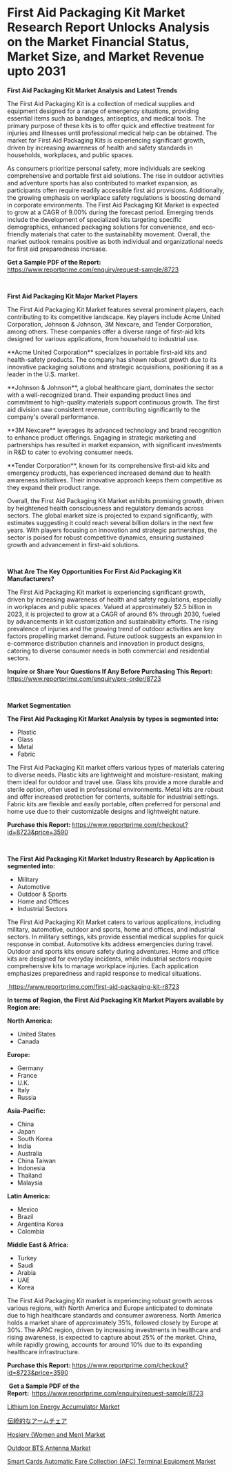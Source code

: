 <p><h1>First Aid Packaging Kit Market Research Report Unlocks Analysis on the Market Financial Status, Market Size, and Market Revenue upto 2031</h1></p><p><strong>First Aid Packaging Kit Market Analysis and Latest Trends</strong></p>
<p><p>The First Aid Packaging Kit is a collection of medical supplies and equipment designed for a range of emergency situations, providing essential items such as bandages, antiseptics, and medical tools. The primary purpose of these kits is to offer quick and effective treatment for injuries and illnesses until professional medical help can be obtained. The market for First Aid Packaging Kits is experiencing significant growth, driven by increasing awareness of health and safety standards in households, workplaces, and public spaces.</p><p>As consumers prioritize personal safety, more individuals are seeking comprehensive and portable first aid solutions. The rise in outdoor activities and adventure sports has also contributed to market expansion, as participants often require readily accessible first aid provisions. Additionally, the growing emphasis on workplace safety regulations is boosting demand in corporate environments. The First Aid Packaging Kit Market is expected to grow at a CAGR of 9.00% during the forecast period. Emerging trends include the development of specialized kits targeting specific demographics, enhanced packaging solutions for convenience, and eco-friendly materials that cater to the sustainability movement. Overall, the market outlook remains positive as both individual and organizational needs for first aid preparedness increase.</p></p>
<p><strong>Get a Sample PDF of the Report:&nbsp;</strong> <a href="https://www.reportprime.com/enquiry/request-sample/8723">https://www.reportprime.com/enquiry/request-sample/8723</a></p>
<p>&nbsp;</p>
<p><strong>First Aid Packaging Kit Major Market Players</strong></p>
<p><p>The First Aid Packaging Kit Market features several prominent players, each contributing to its competitive landscape. Key players include Acme United Corporation, Johnson & Johnson, 3M Nexcare, and Tender Corporation, among others. These companies offer a diverse range of first-aid kits designed for various applications, from household to industrial use.</p><p>**Acme United Corporation** specializes in portable first-aid kits and health-safety products. The company has shown robust growth due to its innovative packaging solutions and strategic acquisitions, positioning it as a leader in the U.S. market.</p><p>**Johnson & Johnson**, a global healthcare giant, dominates the sector with a well-recognized brand. Their expanding product lines and commitment to high-quality materials support continuous growth. The first aid division saw consistent revenue, contributing significantly to the company's overall performance.</p><p>**3M Nexcare** leverages its advanced technology and brand recognition to enhance product offerings. Engaging in strategic marketing and partnerships has resulted in market expansion, with significant investments in R&D to cater to evolving consumer needs.</p><p>**Tender Corporation**, known for its comprehensive first-aid kits and emergency products, has experienced increased demand due to health awareness initiatives. Their innovative approach keeps them competitive as they expand their product range.</p><p>Overall, the First Aid Packaging Kit Market exhibits promising growth, driven by heightened health consciousness and regulatory demands across sectors. The global market size is projected to expand significantly, with estimates suggesting it could reach several billion dollars in the next few years. With players focusing on innovation and strategic partnerships, the sector is poised for robust competitive dynamics, ensuring sustained growth and advancement in first-aid solutions.</p></p>
<p>&nbsp;</p>
<p><strong>What Are The Key Opportunities For First Aid Packaging Kit Manufacturers?</strong></p>
<p><p>The First Aid Packaging Kit market is experiencing significant growth, driven by increasing awareness of health and safety regulations, especially in workplaces and public spaces. Valued at approximately $2.5 billion in 2023, it is projected to grow at a CAGR of around 6% through 2030, fueled by advancements in kit customization and sustainability efforts. The rising prevalence of injuries and the growing trend of outdoor activities are key factors propelling market demand. Future outlook suggests an expansion in e-commerce distribution channels and innovation in product designs, catering to diverse consumer needs in both commercial and residential sectors.</p></p>
<p><strong>Inquire or Share Your Questions If Any Before Purchasing This Report:</strong> <a href="https://www.reportprime.com/enquiry/pre-order/8723">https://www.reportprime.com/enquiry/pre-order/8723</a></p>
<p>&nbsp;</p>
<p><strong>Market Segmentation</strong></p>
<p><strong>The First Aid Packaging Kit Market Analysis by types is segmented into:</strong></p>
<p><ul><li>Plastic</li><li>Glass</li><li>Metal</li><li>Fabric</li></ul></p>
<p><p>The First Aid Packaging Kit market offers various types of materials catering to diverse needs. Plastic kits are lightweight and moisture-resistant, making them ideal for outdoor and travel use. Glass kits provide a more durable and sterile option, often used in professional environments. Metal kits are robust and offer increased protection for contents, suitable for industrial settings. Fabric kits are flexible and easily portable, often preferred for personal and home use due to their customizable designs and lightweight nature.</p></p>
<p><strong>Purchase this Report:&nbsp;</strong><a href="https://www.reportprime.com/checkout?id=8723&price=3590">https://www.reportprime.com/checkout?id=8723&price=3590</a></p>
<p>&nbsp;</p>
<p><strong>The First Aid Packaging Kit Market Industry Research by Application is segmented into:</strong></p>
<p><ul><li>Military</li><li>Automotive</li><li>Outdoor & Sports</li><li>Home and Offices</li><li>Industrial Sectors</li></ul></p>
<p><p>The First Aid Packaging Kit Market caters to various applications, including military, automotive, outdoor and sports, home and offices, and industrial sectors. In military settings, kits provide essential medical supplies for quick response in combat. Automotive kits address emergencies during travel. Outdoor and sports kits ensure safety during adventures. Home and office kits are designed for everyday incidents, while industrial sectors require comprehensive kits to manage workplace injuries. Each application emphasizes preparedness and rapid response to medical situations.</p></p>
<p><a href="https://www.reportprime.com/first-aid-packaging-kit-r8723">&nbsp;https://www.reportprime.com/first-aid-packaging-kit-r8723</a></p>
<p><strong>In terms of Region, the First Aid Packaging Kit Market Players available by Region are:</strong></p>
<p>
    <p> <strong> North America: </strong>
        <ul>
            <li>United States</li>
            <li>Canada</li>
        </ul>
        </p> 
    <p> <strong> Europe: </strong>
        <ul>
            <li>Germany</li>
            <li>France</li>
            <li>U.K.</li>
            <li>Italy</li>
            <li>Russia</li>
        </ul>
        </p> 
    <p> <strong> Asia-Pacific: </strong>
        <ul>
            <li>China</li>
            <li>Japan</li>
            <li>South Korea</li>
            <li>India</li>
            <li>Australia</li>
            <li>China Taiwan</li>
            <li>Indonesia</li>
            <li>Thailand</li>
            <li>Malaysia</li>
        </ul>
        </p> 
    <p> <strong> Latin America: </strong>
        <ul>
            <li>Mexico</li>
            <li>Brazil</li>
            <li>Argentina Korea</li>
            <li>Colombia</li>
        </ul>
        </p> 
    <p> <strong> Middle East & Africa: </strong>
        <ul>
            <li>Turkey</li>
            <li>Saudi</li>
            <li>Arabia</li>
            <li>UAE</li>
            <li>Korea</li>
        </ul>
    </p>
    </p>
<p><p>The First Aid Packaging Kit market is experiencing robust growth across various regions, with North America and Europe anticipated to dominate due to high healthcare standards and consumer awareness. North America holds a market share of approximately 35%, followed closely by Europe at 30%. The APAC region, driven by increasing investments in healthcare and rising awareness, is expected to capture about 25% of the market. China, while rapidly growing, accounts for around 10% due to its expanding healthcare infrastructure.</p></p>
<p><strong>Purchase this Report: </strong><a href="https://www.reportprime.com/checkout?id=8723&price=3590">https://www.reportprime.com/checkout?id=8723&price=3590</a></p>
<p>&nbsp;<strong>Get a Sample PDF of the Report:&nbsp;&nbsp;</strong><a href="https://www.reportprime.com/enquiry/request-sample/8723">https://www.reportprime.com/enquiry/request-sample/8723</a></p>
<p><strong></strong></p>
<p><p><a href="https://medium.com/@glenmyftiu133/lithium-ion-energy-accumulator-market-investigation-industry-evolution-and-forecast-till-2031-c6fd04e03083?postPublishedType=initial">Lithium Ion Energy Accumulator Market</a></p><p><a href="https://medium.com/@rot5z9maragh/traditional-armchairs-market-%E3%81%AF-%E3%82%B3%E3%82%B9%E3%83%88%E7%AE%A1%E7%90%86%E3%81%A8%E5%8A%B9%E7%8E%87%E5%90%91%E4%B8%8A%E3%82%92%E5%84%AA%E5%85%88%E3%81%97%E3%81%BE%E3%81%99-%E3%81%95%E3%82%89%E3%81%AB-%E5%A0%B1%E5%91%8A%E6%9B%B8%E3%81%AF%E5%B8%82%E5%A0%B4%E3%81%AE%E9%9C%80%E8%A6%81%E9%9D%A2%E3%81%A8%E4%BE%9B%E7%B5%A6%E9%9D%A2%E3%81%AE%E4%B8%A1%E6%96%B9%E3%82%92%E3%82%AB%E3%83%90%E3%83%BC%E3%81%97%E3%81%A6%E3%81%84%E3%81%BE%E3%81%99-traditional-6fa41b02bb83">伝統的なアームチェア</a></p><p><a href="https://medium.com/@glenmyftiu133/the-hosiery-women-and-men-market-has-experienced-impressive-growth-in-recent-years-expanding-3184cfab7bdb">Hosiery (Women and Men) Market</a></p><p><a href="https://issuu.com/reportprime-2/docs/outdoor-bts-antenna-market-size-203_398fd018b29154">Outdoor BTS Antenna Market</a></p><p><a href="https://issuu.com/reportprime-2/docs/smart-cards-automatic-fare-collecti_b5d7060bcddb1c">Smart Cards Automatic Fare Collection (AFC) Terminal Equipment Market</a></p></p>
